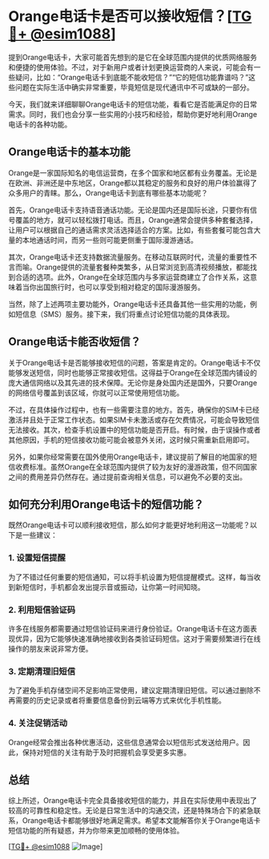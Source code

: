 # Orange电话卡是否可以接收短信？[[TG💪+ @esim1088](https://t.me/s/esim1088)]

提到Orange电话卡，大家可能首先想到的是它在全球范围内提供的优质网络服务和便捷的使用体验。不过，对于新用户或者计划更换运营商的人来说，可能会有一些疑问，比如：“Orange电话卡到底能不能收短信？”“它的短信功能靠谱吗？”这些问题在实际生活中确实非常重要，毕竟短信是现代通讯中不可或缺的一部分。

今天，我们就来详细聊聊Orange电话卡的短信功能，看看它是否能满足你的日常需求。同时，我们也会分享一些实用的小技巧和经验，帮助你更好地利用Orange电话卡的各种功能。

## Orange电话卡的基本功能

Orange是一家国际知名的电信运营商，在多个国家和地区都有业务覆盖。无论是在欧洲、非洲还是中东地区，Orange都以其稳定的服务和良好的用户体验赢得了众多用户的青睐。那么，Orange电话卡到底有哪些基本功能呢？

首先，Orange电话卡支持语音通话功能。无论是国内还是国际长途，只要你有信号覆盖的地方，就可以轻松拨打电话。而且，Orange通常会提供多种套餐选择，让用户可以根据自己的通话需求灵活选择适合的方案。比如，有些套餐可能包含大量的本地通话时间，而另一些则可能更侧重于国际漫游通话。

其次，Orange电话卡还支持数据流量服务。在移动互联网时代，流量的重要性不言而喻。Orange提供的流量套餐种类繁多，从日常浏览到高清视频播放，都能找到合适的选项。此外，Orange在全球范围内与多家运营商建立了合作关系，这意味着当你出国旅行时，也可以享受到相对稳定的国际漫游服务。

当然，除了上述两项主要功能外，Orange电话卡还具备其他一些实用的功能，例如短信息（SMS）服务。接下来，我们将重点讨论短信功能的具体表现。

## Orange电话卡能否收短信？

关于Orange电话卡是否能够接收短信的问题，答案是肯定的。Orange电话卡不仅能够发送短信，同时也能够正常接收短信。这得益于Orange在全球范围内铺设的庞大通信网络以及其先进的技术保障。无论你是身处国内还是国外，只要Orange的网络信号覆盖到该区域，你就可以正常使用短信功能。

不过，在具体操作过程中，也有一些需要注意的地方。首先，确保你的SIM卡已经激活并且处于正常工作状态。如果SIM卡未激活或存在欠费情况，可能会导致短信无法接收。其次，检查手机设置中的短信功能是否开启。有时候，由于误操作或者其他原因，手机的短信接收功能可能会被意外关闭，这时候只需重新启用即可。

另外，如果你经常需要在国外使用Orange电话卡，建议提前了解目的地国家的短信收费标准。虽然Orange在全球范围内提供了较为友好的漫游政策，但不同国家之间的费用差异仍然存在。通过提前查询相关信息，可以避免不必要的支出。

## 如何充分利用Orange电话卡的短信功能？

既然Orange电话卡可以顺利接收短信，那么如何才能更好地利用这一功能呢？以下是一些建议：

### 1. 设置短信提醒

为了不错过任何重要的短信通知，可以将手机设置为短信提醒模式。这样，每当收到新短信时，手机都会发出提示音或振动，让你第一时间知晓。

### 2. 利用短信验证码

许多在线服务都需要通过短信验证码来进行身份验证。Orange电话卡在这方面表现优异，因为它能够快速准确地接收到各类验证码短信。这对于需要频繁进行在线操作的朋友来说非常方便。

### 3. 定期清理旧短信

为了避免手机存储空间不足影响正常使用，建议定期清理旧短信。可以通过删除不再需要的历史记录或者将重要信息备份到云端等方式来优化手机性能。

### 4. 关注促销活动

Orange经常会推出各种优惠活动，这些信息通常会以短信形式发送给用户。因此，保持对短信的关注有助于及时把握机会享受更多实惠。

## 总结

综上所述，Orange电话卡完全具备接收短信的能力，并且在实际使用中表现出了较高的可靠性和稳定性。无论是日常生活中的沟通交流，还是特殊场合下的紧急联系，Orange电话卡都能够很好地满足需求。希望本文能解答你关于Orange电话卡短信功能的所有疑惑，并为你带来更加顺畅的使用体验。

[[TG💪+ @esim1088](https://t.me/s/esim1088) ![Image](https://i.postimg.cc/4NQfJmqS/Snipaste-2025-05-13-00-14-12.png)]
